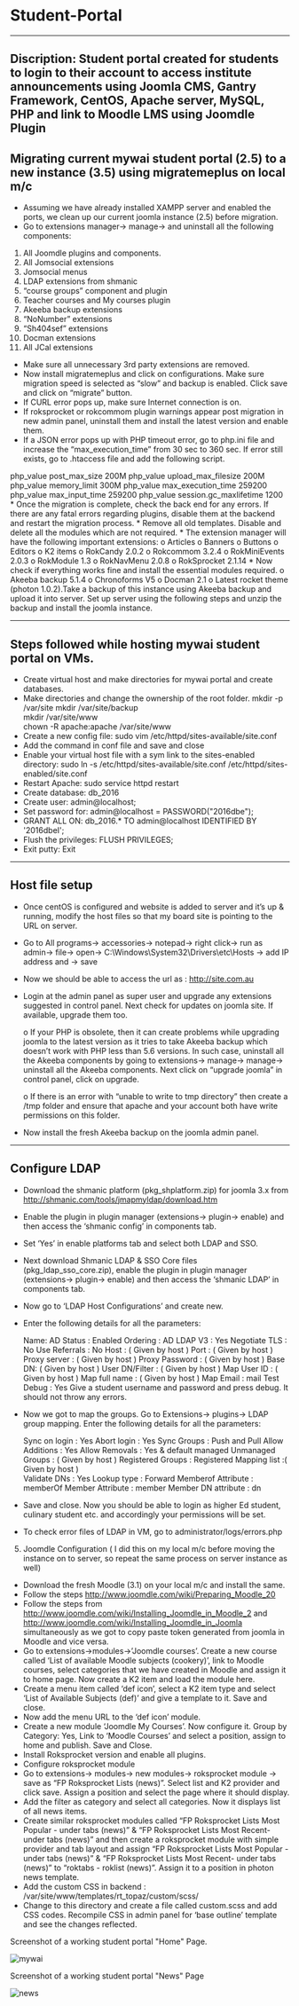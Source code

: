 # Student-Portal
---
Discription: Student portal created for students to login to their account to access institute announcements using Joomla CMS, Gantry Framework, CentOS, Apache server, MySQL, PHP and link to Moodle LMS using Joomdle Plugin
---
Migrating current mywai student portal (2.5) to a new instance (3.5) using migratemeplus on local m/c
---
* Assuming we have already installed XAMPP server and enabled the ports, we clean up our current joomla instance (2.5) before migration.
* Go to extensions manager-> manage-> and uninstall all the following components:
1.	All Joomdle plugins and components.
2.	All Jomsocial extensions
3.	Jomsocial menus
4.	LDAP extensions from shmanic
5.	“course groups” component and plugin
6.	Teacher courses and My courses plugin
7.	Akeeba backup extensions
8.	“NoNumber” extensions
9.	“Sh404sef” extensions
10.	Docman extensions 
11.	 All JCal extensions
*	Make sure all unnecessary 3rd party extensions are removed.
*	Now install migratemeplus and click on configurations. Make sure migration speed is selected as “slow” and backup is enabled. Click save and click on “migrate” button.
   *	If CURL error pops up, make sure Internet connection is on.
   *	If roksprocket or rokcommom plugin warnings appear post migration in new admin panel, uninstall them and install the latest version and enable them.
   * If a JSON error pops up with PHP timeout error, go to php.ini file and increase the “max_execution_time” from 30 sec to 360 sec. If error still exists, go to .htaccess file and add the following script. 
   <IfModule mod_php5.c>
   php_value post_max_size 200M
   php_value upload_max_filesize 200M
   php_value memory_limit 300M
   php_value max_execution_time 259200
   php_value max_input_time 259200
   php_value session.gc_maxlifetime 1200
   </IfModule>
*	Once the migration is complete, check the back end for any errors. If there are any fatal errors regarding plugins, disable them at the backend and restart the migration process.
*	Remove all old templates. Disable and delete all the modules which are not required.
*	The extension manager will have the following important extensions:
o	Articles
o	Banners
o	Buttons
o	Editors
o	K2 items
o	RokCandy 2.0.2
o	Rokcommom 3.2.4
o	RokMiniEvents 2.0.3
o	RokModule 1.3
o	RokNavMenu 2.0.8
o	RokSprocket 2.1.14
*	Now check if everything works fine and install the essential modules required.
o	Akeeba backup 5.1.4
o	Chronoforms V5
o	Docman 2.1
o	 Latest rocket theme (photon 1.0.2).Take a backup of this instance using Akeeba backup and upload it into server. Set up server using the following steps and unzip the backup and install the joomla instance. 

---
Steps followed while hosting mywai student portal on VMs.
---
* Create virtual host and make directories for mywai portal and create databases.
*	Make directories and change the ownership of the root folder.
         mkdir -p /var/site
          mkdir /var/site/backup               		
              mkdir /var/site/www 	       		
                  chown -R apache:apache /var/site/www     	 
*	Create a new config file:
      sudo vim /etc/httpd/sites-available/site.conf		
*	 Add the command in conf file and save and close
*	Enable your virtual host file with a sym link to the sites-enabled directory:
      sudo ln -s /etc/httpd/sites-available/site.conf  /etc/httpd/sites-enabled/site.conf 	
*	Restart Apache:
      sudo service httpd restart
*	Create database:   db_2016                         	
*	Create user: admin@localhost;		
*	Set password for:  admin@localhost = PASSWORD("2016dbe");	
*	GRANT ALL ON:  db_2016.* TO admin@localhost IDENTIFIED BY '2016dbeI';  
*	Flush the privileges: FLUSH PRIVILEGES;
*	Exit putty: Exit

---
Host file setup
---
*	Once centOS is configured and website is added to server and it’s up & running, modify the host files so that my board site is pointing to the URL on server. 
*	Go to All programs-> accessories-> notepad-> right click-> run as admin-> file-> open-> C:\Windows\System32\Drivers\etc\Hosts -> add IP address and -> save
*	Now we should be able to access the url as : http://site.com.au
*	Login at the admin panel as super user and upgrade any extensions suggested in control panel. Next check for updates on joomla site. If available, upgrade them too.

      o	If your PHP is obsolete, then it can create problems while upgrading joomla to the latest version as it tries to take Akeeba backup which doesn’t work with PHP less than 5.6 versions. In such case, uninstall all the Akeeba components by going to extensions-> manage-> manage-> uninstall all the Akeeba components. Next click on “upgrade joomla” in control panel, click on upgrade.
      
      o	If there is an error with “unable to write to tmp directory” then create a /tmp folder and ensure that apache and your account both have write permissions on this folder.
*	Now install the fresh Akeeba backup on the joomla admin panel.

---
Configure LDAP
---

*	Download the shmanic platform (pkg_shplatform.zip) for joomla 3.x from http://shmanic.com/tools/jmapmyldap/download.htm
*	Enable the plugin in plugin manager (extensions-> plugin-> enable) and then access the ‘shmanic config’ in components tab.
*	Set ‘Yes’ in enable platforms tab and select both LDAP and SSO.
*	Next download Shmanic LDAP & SSO Core files (pkg_ldap_sso_core.zip), enable the plugin in plugin manager (extensions-> plugin-> enable) and then access the ‘shmanic LDAP’ in components tab.
*	Now go to ‘LDAP Host Configurations’ and create new. 
*	Enter the following details for all the parameters:

 	Name: AD
 	Status : Enabled
 	Ordering : AD
 	LDAP V3 : Yes
 	Negotiate TLS : No
 	Use Referrals : No
 	Host : ( Given by host ) 
 	Port : ( Given by host ) 
 	Proxy server : ( Given by host ) 
 	Proxy Password :  ( Given by host ) 
 	Base DN: ( Given by host ) 
 	User DN/Filter : ( Given by host ) 
 	Map User ID : ( Given by host ) 
 	Map full name : ( Given by host ) 
 	Map Email : mail
 	Test Debug : Yes
 	Give a student username and password and press debug. It should not throw any errors.
 	
*	Now we got to map the groups. Go to Extensions-> plugins-> LDAP group mapping. Enter the following details for all the parameters:

 	Sync on login : Yes
 	Abort login : Yes
 	Sync Groups : Push and Pull
 	Allow Additions : Yes
 	Allow Removals : Yes & default managed
 	Unmanaged Groups : ( Given by host ) 
 	Registered Groups : Registered
 	Mapping list :( Given by host )  
 	Validate DNs : Yes
 	Lookup type : Forward
 	Memberof Attribute : memberOf
 	Member Attribute : member
 	Member DN attribute : dn 
*	Save and close. Now you should be able to login as higher Ed student, culinary student etc. and accordingly your permissions will be set.
*	To check error files of LDAP in VM, go to administrator/logs/errors.php
5)	Joomdle Configuration ( I did this on my local m/c before moving the instance on to server, so repeat the same process on server instance as well)
*	Download the fresh Moodle (3.1) on your local m/c and install the same.
*	Follow the steps http://www.joomdle.com/wiki/Preparing_Moodle_20
*	Follow the steps from http://www.joomdle.com/wiki/Installing_Joomdle_in_Moodle_2 and http://www.joomdle.com/wiki/Installing_Joomdle_in_Joomla simultaneously as we got to copy paste token generated from joomla in Moodle and vice versa.
*	Go to extensions->modules->’Joomdle courses’. Create a new course called ‘List of available Moodle subjects (cookery)’, link to Moodle courses, select categories that we have created in Moodle and assign it to home page. Now create a K2 item and load the module here.
*	Create a menu item called ‘def icon’, select a K2 item type and select ‘List of Available Subjects (def)’ and give a template to it. Save and close.
*	Now add the menu URL to the ‘def icon’ module.
* Create a new module ‘Joomdle My Courses’. Now configure it. Group by Category: Yes, Link to ‘Moodle Courses’ and select a position, assign to home and publish. Save and Close.
*	Install Roksprocket  version and enable all plugins.
*	Configure roksprocket module 
*	Go to extensions-> modules-> new modules-> roksprocket module -> save as “FP Roksprocket Lists (news)”. Select list and K2 provider and click save. Assign a position and select the page where it should display. 
* Add the filter as category and select all categories. Now it displays list of all news items. 
* Create similar roksprocket modules called “FP Roksprocket Lists Most Popular - under tabs (news)” & “FP Roksprocket Lists Most Recent- under tabs (news)” and then create a roksprocket module with simple provider and tab layout and assign “FP Roksprocket Lists Most Popular - under tabs (news)” & “FP Roksprocket Lists Most Recent- under tabs (news)” to “roktabs - roklist (news)”. Assign it to a position in photon news template.
*	Add the custom CSS in backend : /var/site/www/templates/rt_topaz/custom/scss/
* Change to this directory and create a file called custom.scss and add CSS codes. Recompile CSS in admin panel for ‘base outline’ template and see the changes reflected.

Screenshot of a working student portal "Home" Page.

![mywai](https://cloud.githubusercontent.com/assets/15920562/22411761/6acfc800-e6fb-11e6-95ea-a5a2ff351638.png)

Screenshot of a working student portal "News" Page 

![news](https://cloud.githubusercontent.com/assets/15920562/22411790/bd6bea30-e6fb-11e6-9095-b084533f8ce2.png)
